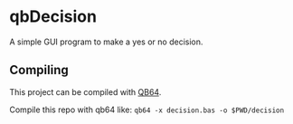 qbDecision
==========

A simple GUI program to make a yes or no decision.

## Compiling

This project can be compiled with [QB64](https://qb64.com).

Compile this repo with qb64 like: `qb64 -x decision.bas -o $PWD/decision`
